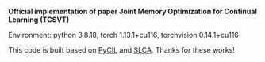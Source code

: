 **Official implementation of paper Joint Memory Optimization for Continual Learning (TCSVT)**

Environment: python 3.8.18, torch 1.13.1+cu116, torchvision 0.14.1+cu116

This code is built based on [PyCIL](https://github.com/G-U-N/PyCIL) and [SLCA](https://github.com/GengDavid/SLCA). Thanks for these works!